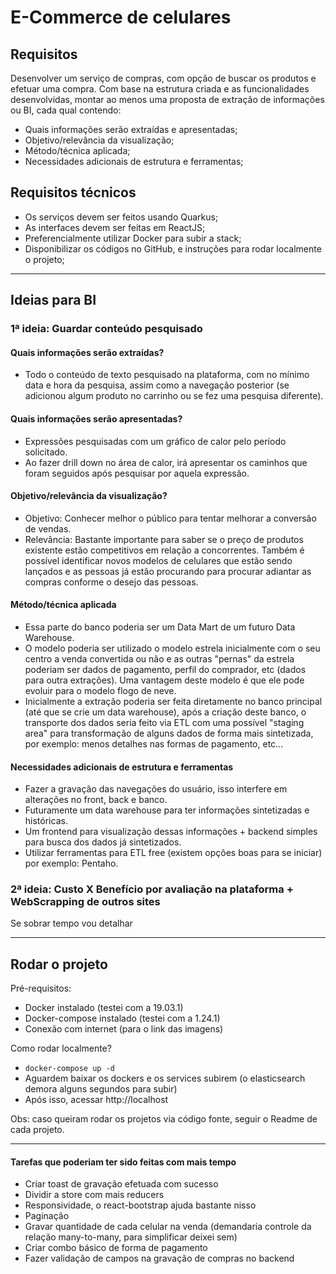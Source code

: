 # E-Commerce de celulares

## Requisitos
Desenvolver um serviço de compras, com opção de buscar os produtos e efetuar uma compra.
Com base na estrutura criada e as funcionalidades desenvolvidas, montar ao menos uma proposta de extração de informações ou BI, cada qual contendo:
- Quais informações serão extraídas e apresentadas;
- Objetivo/relevância da visualização;
- Método/técnica aplicada;
- Necessidades adicionais de estrutura e ferramentas;


## Requisitos técnicos
- Os serviços devem ser feitos usando Quarkus;
- As interfaces devem ser feitas em ReactJS;
- Preferencialmente utilizar Docker para subir a stack;
- Disponibilizar os códigos no GitHub, e instruções para rodar localmente o projeto;

---

## Ideias para BI

### 1ª ideia: Guardar conteúdo pesquisado
#### Quais informações serão extraídas?
- Todo o conteúdo de texto pesquisado na plataforma, com no mínimo data e hora da pesquisa, assim como a navegação posterior 
(se adicionou algum produto no carrinho ou se fez uma pesquisa diferente).
#### Quais informações serão apresentadas?
- Expressões pesquisadas com um gráfico de calor pelo período solicitado.
- Ao fazer drill down no área de calor, irá apresentar os caminhos que foram seguidos após pesquisar por aquela expressão.
#### Objetivo/relevância da visualização?
- Objetivo: Conhecer melhor o público para tentar melhorar a conversão de vendas.
- Relevância: Bastante importante para saber se o preço de produtos existente estão competitivos em relação a concorrentes.
Também é possível identificar novos modelos de celulares que estão sendo lançados e as pessoas já estão procurando para 
procurar adiantar as compras conforme o desejo das pessoas.
#### Método/técnica aplicada
- Essa parte do banco poderia ser um Data Mart de um futuro Data Warehouse.
- O modelo poderia ser utilizado o modelo estrela inicialmente com o seu centro a venda convertida ou não e as outras "pernas"
da estrela poderiam ser dados de pagamento, perfil do comprador, etc (dados para outra extrações). Uma vantagem deste modelo
é que ele pode evoluir para o modelo flogo de neve.
- Inicialmente a extração poderia ser feita diretamente no banco principal (até que se crie um data warehouse),
após a criação deste banco, o transporte dos dados seria feito via ETL com uma possível "staging area" para transformação
de alguns dados de forma mais sintetizada, por exemplo: menos detalhes nas formas de pagamento, etc...
#### Necessidades adicionais de estrutura e ferramentas
- Fazer a gravação das navegações do usuário, isso interfere em alterações no front, back e banco.
- Futuramente um data warehouse para ter informações sintetizadas e históricas.
- Um frontend para visualização dessas informações + backend simples para busca dos dados já sintetizados.
- Utilizar ferramentas para ETL free (existem opções boas para se iniciar) por exemplo: Pentaho.

### 2ª ideia: Custo X Benefício por avaliação na plataforma + WebScrapping de outros sites
Se sobrar tempo vou detalhar

---

## Rodar o projeto

Pré-requisitos:
- Docker instalado (testei com a 19.03.1)
- Docker-compose instalado (testei com a 1.24.1)
- Conexão com internet (para o link das imagens)

Como rodar localmente?
- `docker-compose up -d`
- Aguardem baixar os dockers e os services subirem (o elasticsearch demora alguns segundos para subir)
- Após isso, acessar http://localhost

Obs: caso queiram rodar os projetos via código fonte, seguir o Readme de cada projeto.

---

#### Tarefas que poderiam ter sido feitas com mais tempo
- Criar toast de gravação efetuada com sucesso
- Dividir a store com mais reducers
- Responsividade, o react-bootstrap ajuda bastante nisso
- Paginação
- Gravar quantidade de cada celular na venda (demandaria controle da relação many-to-many, para simplificar deixei sem)
- Criar combo básico de forma de pagamento
- Fazer validação de campos na gravação de compras no backend